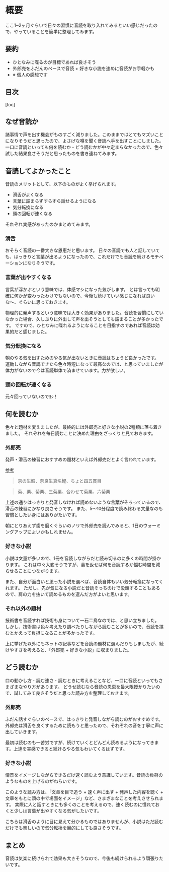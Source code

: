 # 概要

ここ1~2ヶ月ぐらいで日々の習慣に音読を取り入れてみるといい感じだったので、やっていることを簡単に整理してみます。

## 要約

* ひとなみに喋るのが目標であれば良さそう
* 外郎売をふだんのペースで音読 + 好きな小説を速めに音読がお手軽かも
* ※ 個人の感想です

## 目次

[toc]

## なぜ音読か

諸事情で声を出す機会がものすごく減りました。このままではとてもマズいことになりそうだと思ったので、よさげな噂を聞く音読へ手を出すことにしました。
一口に音読といっても何を読むか・どう読むかが中々定まらなかったので、色々試した結果良さそうだと思ったものを書き連ねてみます。


## 音読してよかったこと

音読のメリットとして、以下のものがよく挙げられます。

* 滑舌がよくなる
* 言葉に詰まらずすらすら話せるようになる
* 気分転換になる
* 頭の回転が速くなる

それぞれ実感があったのかまとめてみます。

### 滑舌

おそらく音読の一番大きな恩恵だと思います。
日々の音読でも人と話していても、はっきりと言葉が出るようになったので、これだけでも音読を続けるモチベーションになりそうです。

### 言葉が出やすくなる

言葉が浮かぶという意味では、体感マシになった気がします。
とは言っても明確に何かが変わったわけでもないので、今後も続けていい感じになれば良いな〜、ぐらいに思っておきます。

物理的に発声するという意味では大きく効果がありました。音読を習慣にしていなかった場合、久しぶりに外出して声を出そうとしても詰まることが多かったです。
ですので、ひとなみに喋れるようになることを目指すのであれば音読は効果的だと感じました。

### 気分転換になる

朝のやる気を出すためのやる気が出ないときに音読はちょうど良かったです。
運動しながら音読できたら色々時短になって最高なのでは、と思っていましたが体力がないので今は音読単体で済ませています。力が欲しい。

### 頭の回転が速くなる

元々回っていないのでﾖｼ！


## 何を読むか

色々と題材を変えましたが、最終的には外郎売と好きな小説の2種類に落ち着きました。
それぞれを毎日読むことに決めた理由をざっくりと見ておきます。

### 外郎売

発声・滑舌の練習におすすめの題材といえば外郎売だとよく言われています。

[参考](https://ja.wikipedia.org/wiki/%E5%A4%96%E9%83%8E%E5%A3%B2)

> 京の生鱈、奈良生真名鰹、ちょと四五貫目

> 菊、栗、菊栗、三菊栗、合わせて菊栗、六菊栗

上述の通りはっきりと発音しなければ読めないような言葉がそろっているので、滑舌の練習にかなり良さそうです。
また、5〜10分程度で読み終わる文量なのも習慣としたい身にはありがたいです。

朝にとりあえず歯を磨くぐらいのノリで外郎売を読んでみると、1日のウォーミングアップによいかもしれません。

### 好きな小説

小説は文量が多いので、1冊を音読しながらだと読み切るのに多くの時間が掛かります。
これは中々大変そうですが、裏を返せば何を音読するか悩む時間を減らせることにつながります。

また、自分が面白いと思った小説を選べば、音読自体もいい気分転換になってくれます。
ただし、先が気になる小説だと音読そっちのけで没頭することもあるので、肩の力を抜いて読めるものを選んだ方がよいと思います。

### それ以外の題材

技術書を音読すれば技術も身について一石二鳥なのでは、と思い立ちました。
しかし、技術書は色々考えたり調べたりしながら読むことが多いので、音読を挟むとかえって負担になることが多かったです。

上に挙げた以外にもネットの記事などを音読の題材に選んだりもしましたが、続けやすさを考えると、「外郎売 + 好きな小説」に収まりました。


## どう読むか

口の動かし方・読む速さ・読むときに考えることなど、一口に音読といってもさまざまなやり方があります。
どうせ読むなら音読の恩恵を最大限授かりたいので、試してみて良さそうだと思った読み方を整理しておきます。

### 外郎売

ふだん話すぐらいのペースで、はっきりと発音しながら読むのがおすすめです。
外郎売は滑舌を良くするために読もうと思ったので、それぞれの音を丁寧に声に出していきます。

最初は読むのも一苦労ですが、続けていくとどんどん読めるようになってきます。上達を実感できると続けるやる気もわいてくるはずです。

### 好きな小説

情景をイメージしながらできるだけ速く読むよう意識しています。音読の負荷のようなものを上げるのがねらいです。

このような読み方は、「文章を目で追う + 速く声に出す + 発声した内容を聴く + 文章をもとに頭の中で場面をイメージ」など、さまざまなことを考えさせられます。
実際に人と話すときにも多くのことを考えるので、速く読むのに慣れておくと少しは言葉が出やすくなる気がしたいです。

こちらは滑舌のように目に見えて分かるものではありませんが、小説はただ読むだけでも楽しいので気分転換を目的にしても良さそうです。


## まとめ

音読は気楽に続けられて効果も大きそうなので、今後も続けられるよう頑張りたいです。